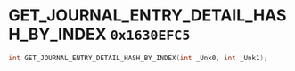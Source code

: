# GET_JOURNAL_ENTRY_DETAIL_HASH_BY_INDEX `0x1630EFC5`

```cpp
int GET_JOURNAL_ENTRY_DETAIL_HASH_BY_INDEX(int _Unk0, int _Unk1);
```
